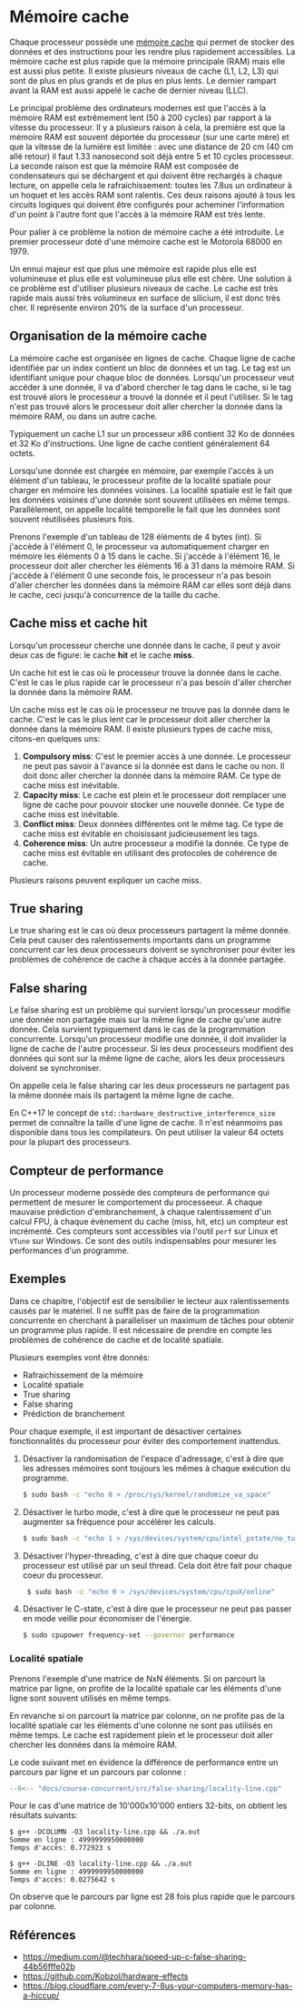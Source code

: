 # Mémoire cache

Chaque processeur possède une [mémoire cache](https://en.wikipedia.org/wiki/Cache_(computing)) qui permet de stocker des données et des instructions pour les rendre plus rapidement accessibles. La mémoire cache est plus rapide que la mémoire principale (RAM) mais elle est aussi plus petite. Il existe plusieurs niveaux de cache (L1, L2, L3) qui sont de plus en plus grands et de plus en plus lents. Le dernier rampart avant la RAM est aussi appelé le cache de dernier niveau (LLC).

Le principal problème des ordinateurs modernes est que l'accès à la mémoire RAM est extrêmement lent (50 à 200 cycles) par rapport à la vitesse du processeur. Il y a plusieurs raison à cela, la première est que la mémoire RAM est souvent déportée du processeur (sur une carte mère) et que la vitesse de la lumière est limitée : avec une distance de 20 cm (40 cm allé retour) il faut 1.33 nanosecond soit déjà entre 5 et 10 cycles processeur. La seconde raison est que la mémoire RAM est composée de condensateurs qui se déchargent et qui doivent être rechargés à chaque lecture, on appelle cela le rafraichissement: toutes les 7.8us un ordinateur à un hoquet et les accès RAM sont ralentis. Ces deux raisons ajouté à tous les circuits logiques qui doivent être configurés pour acheminer l'information d'un point à l'autre font que l'accès à la mémoire RAM est très lente.

Pour palier à ce problème la notion de mémoire cache a été introduite. Le premier processeur doté d'une mémoire cache est le Motorola 68000 en 1979.

Un ennui majeur est que plus une mémoire est rapide plus elle est volumineuse et plus elle est volumineuse plus elle est chère. Une solution à ce problème est d'utiliser plusieurs niveaux de cache. Le cache est très rapide mais aussi très volumineux en surface de silicium, il est donc très cher. Il représente environ 20% de la surface d'un processeur.

## Organisation de la mémoire cache

La mémoire cache est organisée en lignes de cache. Chaque ligne de cache identifiée par un index contient un bloc de données et un tag. Le tag est un identifiant unique pour chaque bloc de données. Lorsqu'un processeur veut accéder à une donnée, il va d'abord chercher le tag dans le cache, si le tag est trouvé alors le processeur a trouvé la donnée et il peut l'utiliser. Si le tag n'est pas trouvé alors le processeur doit aller chercher la donnée dans la mémoire RAM, ou dans un autre cache.

Typiquement un cache L1 sur un processeur x86 contient 32 Ko de données et 32 Ko d'instructions. Une ligne de cache contient généralement 64 octets.

Lorsqu'une donnée est chargée en mémoire, par exemple l'accès à un élément d'un tableau, le processeur profite de la localité spatiale pour charger en mémoire les données voisines. La localité spatiale est le fait que les données voisines d'une donnée sont souvent utilisées en même temps. Parallèlement, on appelle  localité temporelle le fait que les données sont souvent réutilisées plusieurs fois.

Prenons l'exemple d'un tableau de 128 éléments de 4 bytes (int). Si j'accède à l'élément 0, le processeur va automatiquement charger en mémoire les éléments 0 à 15 dans le cache. Si j'accède à l'élément 16, le processeur doit aller chercher les éléments 16 à 31 dans la mémoire RAM. Si j'accède à l'élément 0 une seconde fois, le processeur n'a pas besoin d'aller chercher les données dans la mémoire RAM car elles sont déjà dans le cache, ceci jusqu'à concurrence de la taille du cache.

## Cache miss et cache hit

Lorsqu'un processeur cherche une donnée dans le cache, il peut y avoir deux cas de figure: le cache **hit** et le cache **miss**.

Un cache hit est le cas où le processeur trouve la donnée dans le cache. C'est le cas le plus rapide car le processeur n'a pas besoin d'aller chercher la donnée dans la mémoire RAM.

Un cache miss est le cas où le processeur ne trouve pas la donnée dans le cache. C'est le cas le plus lent car le processeur doit aller chercher la donnée dans la mémoire RAM. Il existe plusieurs types de cache miss, citons-en quelques uns:

1. **Compulsory miss**: C'est le premier accès à une donnée. Le processeur ne peut pas savoir à l'avance si la donnée est dans le cache ou non. Il doit donc aller chercher la donnée dans la mémoire RAM. Ce type de cache miss est inévitable.
2. **Capacity miss**: Le cache est plein et le processeur doit remplacer une ligne de cache pour pouvoir stocker une nouvelle donnée. Ce type de cache miss est inévitable.
3. **Conflict miss**: Deux données différentes ont le même tag. Ce type de cache miss est évitable en choisissant judicieusement les tags.
4. **Coherence miss**: Un autre processeur a modifié la donnée. Ce type de cache miss est évitable en utilisant des protocoles de cohérence de cache.

Plusieurs raisons peuvent expliquer un cache miss.

## True sharing

Le true sharing est le cas où deux processeurs partagent la même donnée. Cela peut causer des ralentissements importants dans un programme concurrent car les deux processeurs doivent se synchroniser pour éviter les problèmes de cohérence de cache à chaque accès à la donnée partagée.

## False sharing

Le false sharing est un problème qui survient lorsqu'un processeur modifie une donnée non partagée mais sur la même ligne de cache qu'une autre donnée. Cela survient typiquement dans le cas de la programmation concurrente. Lorsqu'un processeur modifie une donnée, il doit invalider la ligne de cache de l'autre processeur. Si les deux processeurs modifient des données qui sont sur la même ligne de cache, alors les deux processeurs doivent se synchroniser.

On appelle cela le false sharing car les deux processeurs ne partagent pas la même donnée mais ils partagent la même ligne de cache.

En C++17 le concept de `std::hardware_destructive_interference_size` permet de connaître la taille d'une ligne de cache. Il n'est néanmoins pas disponible dans tous les compilateurs. On peut utiliser la valeur 64 octets pour la plupart des processeurs.

## Compteur de performance

Un processeur moderne possède des compteurs de performance qui permettent de mesurer le comportement du processeeur. A chaque mauvaise prédiction d'embranchement, à chaque ralentissement d'un calcul FPU, à chaque évènement du cache (miss, hit, etc) un compteur est incrémenté. Ces compteurs sont accessibles via l'outil `perf` sur Linux et `VTune` sur Windows. Ce sont des outils indispensables pour mesurer les performances d'un programme.

## Exemples

Dans ce chapitre, l'objectif est de sensibilier le lecteur aux ralentissements causés par le matériel. Il ne suffit pas de faire de la programmation concurrente en cherchant à paralleliser un maximum de tâches pour obtenir un programme plus rapide. Il est nécessaire de prendre en compte les problèmes de cohérence de cache et de localité spatiale.

Plusieurs exemples vont être donnés:

- Rafraichissement de la mémoire
- Localité spatiale
- True sharing
- False sharing
- Prédiction de branchement

Pour chaque exemple, il est important de désactiver certaines fonctionnalités du processeur pour éviter des comportement inattendus.

1. Désactiver la randomisation de l'espace d'adressage, c'est à dire que les adresses mémoires sont toujours les mêmes à chaque exécution du programme.

   ```bash
   $ sudo bash -c "echo 0 > /proc/sys/kernel/randomize_va_space"
   ```

2. Désactiver le turbo mode, c'est à dire que le processeur ne peut pas augmenter sa fréquence pour accélérer les calculs.

   ```bash
   $ sudo bash -c "echo 1 > /sys/devices/system/cpu/intel_pstate/no_turbo"
   ```

3. Désactiver l'hyper-threading, c'est à dire que chaque coeur du processeur est utilisé par un seul thread. Cela doit être fait pour chaque coeur du processeur.

   ```bash
    $ sudo bash -c "echo 0 > /sys/devices/system/cpu/cpuX/online"
    ```

4. Désactiver le C-state, c'est à dire que le processeur ne peut pas passer en mode veille pour économiser de l'énergie.

    ```bash
    $ sudo cpupower frequency-set --governor performance
    ```

### Localité spatiale

Prenons l'exemple d'une matrice de NxN éléments. Si on parcourt la matrice par ligne, on profite de la localité spatiale car les éléments d'une ligne sont souvent utilisés en même temps.

En revanche si on parcourt la matrice par colonne, on ne profite pas de la localité spatiale car les éléments d'une colonne ne sont pas utilisés en même temps. Le cache est rapidement plein et le processeur doit aller chercher les données dans la mémoire RAM.

Le code suivant met en évidence la différence de performance entre un parcours par ligne et un parcours par colonne :

```cpp
--8<-- "docs/course-concurrent/src/false-sharing/locality-line.cpp"
```

Pour le cas d'une matrice de 10'000x10'000 entiers 32-bits, on obtient les résultats suivants:

```
$ g++ -DCOLUMN -O3 locality-line.cpp && ./a.out
Somme en ligne : 4999999950000000
Temps d'accès: 0.772923 s

$ g++ -DLINE -O3 locality-line.cpp && ./a.out
Somme en ligne : 4999999950000000
Temps d'accès: 0.0275642 s
```

On observe que le parcours par ligne est 28 fois plus rapide que le parcours par colonne.

## Références

- https://medium.com/@techhara/speed-up-c-false-sharing-44b56fffe02b
- https://github.com/Kobzol/hardware-effects
- https://blog.cloudflare.com/every-7-8us-your-computers-memory-has-a-hiccup/
